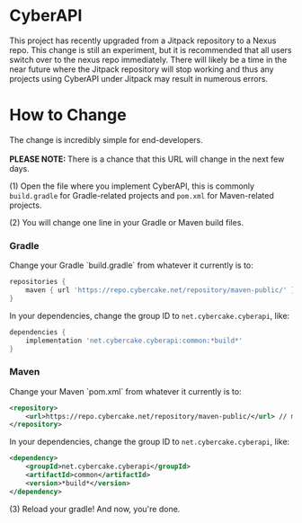 # CyberAPI
This project has recently upgraded from a Jitpack repository to a Nexus repo. This change is still an experiment, but it is recommended that all users switch over to the nexus repo immediately. There will likely be a time in the near future where the Jitpack repository will stop working and thus any projects using CyberAPI under Jitpack may result in numerous errors.

# How to Change
The change is incredibly simple for end-developers. 
<br> <br> <strong>PLEASE NOTE: </strong> There is a chance that this URL will change in the next few days.

(1) Open the file where you implement CyberAPI, this is commonly `build.gradle` for Gradle-related projects and `pom.xml` for Maven-related projects.

(2) You will change one line in your Gradle or Maven build files.

<h3>Gradle</h3>
Change your Gradle `build.gradle` from whatever it currently is to:

```gradle
repositories {
	maven { url 'https://repo.cybercake.net/repository/maven-public/' } // may change to repo.cybercake.net in the future
}
```

In your dependencies, change the group ID to `net.cybercake.cyberapi`, like:
```gradle
dependencies {
	implementation 'net.cybercake.cyberapi:common:*build*'
}
```

<h3>Maven</h3>
Change your Maven `pom.xml` from whatever it currently is to:

```xml
<repository>
	<url>https://repo.cybercake.net/repository/maven-public/</url> // may change to repo.cybercake.net in the future
</repository>
```

In your dependencies, change the group ID to `net.cybercake.cyberapi`, like:
```xml
<dependency>
	<groupId>net.cybercake.cyberapi</groupId>
	<artifactId>common</artifactId>
	<version>*build*</version>
</dependency>
```

(3) Reload your gradle! And now, you're done.
